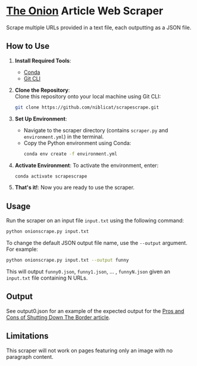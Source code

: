 # [The Onion](https://www.theonion.com) Article Web Scraper

Scrape multiple URLs provided in a text file, each outputting as a JSON file.

## How to Use

1. **Install Required Tools**:
   - [Conda](https://docs.conda.io/en/latest/)
   - [Git CLI](https://cli.github.com/)

2. **Clone the Repository**:  
   Clone this repository onto your local machine using Git CLI:
   ```bash
   git clone https://github.com/niblicat/scrapescrape.git
   ```

3. **Set Up Environment**:
   - Navigate to the scraper directory (contains `scraper.py` and `environment.yml`) in the terminal.
   - Copy the Python environment using Conda:
     ```bash
     conda env create -f environment.yml
     ```

4. **Activate Environment**:
   To activate the environment, enter:
   ```bash
   conda activate scrapescrape
   ```

5. **That's it!**:
   Now you are ready to use the scraper.

## Usage

Run the scraper on an input file `input.txt` using the following command:
```bash
python onionscrape.py input.txt
```

To change the default JSON output file name, use the `--output` argument. For example:
```bash
python onionscrape.py input.txt --output funny
```
This will output `funny0.json`, `funny1.json`, ... , `funnyN.json` given an `input.txt` file containing N URLs.

## Output

See output0.json for an example of the expected output for the [Pros and Cons of Shutting Down The Border article](https://www.theonion.com/pros-and-cons-of-shutting-down-the-border-1851235755).

## Limitations

This scraper will not work on pages featuring only an image with no paragraph content.